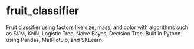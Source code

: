# fruit_classifier
Fruit classifier using factors like size, mass, and color with algorithms such as SVM, KNN, Logistic Tree, Naive Bayes, Decision Tree. Built in Python using Pandas, MatPlotLib, and SKLearn.
